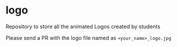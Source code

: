 # logo
Repository to store all the animated Logos created by students

Please send a PR with the logo file named as `<your_name>_logo.jpg`
